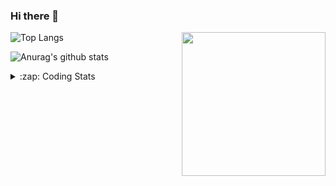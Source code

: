 ### Hi there 👋

<!--
**tao8687/tao8687** is a ✨ _special_ ✨ repository because its `README.md` (this file) appears on your GitHub profile.

Here are some ideas to get you started:

- 🔭 I’m currently working on ...
- 🌱 I’m currently learning ...
- 👯 I’m looking to collaborate on ...
- 🤔 I’m looking for help with ...
- 💬 Ask me about ...
- 📫 How to reach me: ...
- 😄 Pronouns: ...
- ⚡ Fun fact: ...
-->

<img align='right' src="https://media.giphy.com/media/M9gbBd9nbDrOTu1Mqx/giphy.gif" width="230">

![Top Langs](https://github-readme-stats.vercel.app/api/top-langs/?username=tao8687&layout=compact&title_color=23238E&text_color=A67D3D)

![Anurag's github stats](https://github-readme-stats.vercel.app/api?username=tao8687&show_icons=true&&text_color=A67D3D&title_color=23238E&show_icons=false&count_private=true&hide=stars)

<details>
  <summary>:zap: Coding Stats</summary>
  <b>
<!--START_SECTION:waka-->
```text
Week: 05 January, 2021 - 12 January, 2021

C++     5 hrs 52 mins   ██████████████████░░░░░░░   71.47 % 
Text    34 mins         █▓░░░░░░░░░░░░░░░░░░░░░░░   06.95 % 
Lua     32 mins         █▓░░░░░░░░░░░░░░░░░░░░░░░   06.53 % 
Other   23 mins         █▒░░░░░░░░░░░░░░░░░░░░░░░   04.72 % 
Bash    22 mins         █░░░░░░░░░░░░░░░░░░░░░░░░   04.60 % 
```
<!--END_SECTION:waka-->
</details>
